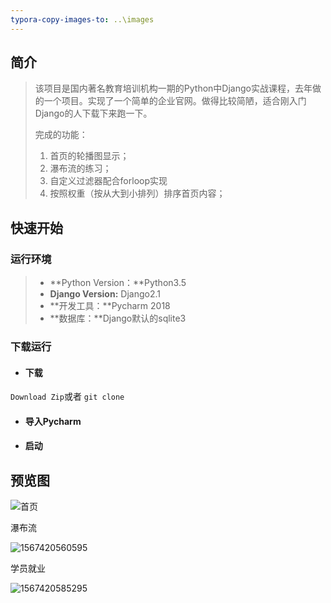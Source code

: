 ```yaml
---
typora-copy-images-to: ..\images
---
```


## 简介

> 该项目是国内著名教育培训机构一期的Python中Django实战课程，去年做的一个项目。实现了一个简单的企业官网。做得比较简陋，适合刚入门Django的人下载下来跑一下。
>
> 完成的功能：
>
> 1. 首页的轮播图显示；
> 2. 瀑布流的练习；
> 3. 自定义过滤器配合forloop实现
> 4. 按照权重（按从大到小排列）排序首页内容；

## 快速开始

### 运行环境

> - **Python Version：**Python3.5
> - **Django Version:** Django2.1
> - **开发工具：**Pycharm 2018
> - **数据库：**Django默认的sqlite3

### 下载运行

- #### 下载

`Download Zip`或者 `git clone`

> 

- #### 导入Pycharm

- #### 启动

## 预览图

![首页](E:\Python\DjangoProject\images\1567420535201.png)

瀑布流

![1567420560595](E:\Python\DjangoProject\images\1567420560595.png)

学员就业

![1567420585295](E:\Python\DjangoProject\images\1567420585295.png)